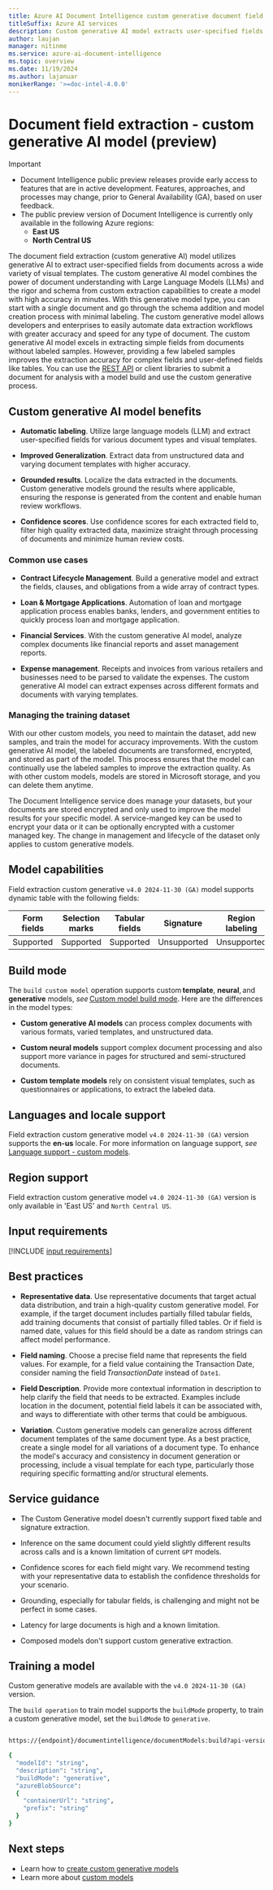 ```yaml
---
title: Azure AI Document Intelligence custom generative document field extraction
titleSuffix: Azure AI services
description: Custom generative AI model extracts user-specified fields from documents across a wide variety of visual templates.
author: laujan
manager: nitinme
ms.service: azure-ai-document-intelligence
ms.topic: overview
ms.date: 11/19/2024
ms.author: lajanuar
monikerRange: '>=doc-intel-4.0.0'
---
```


# Document field extraction - custom generative AI model (preview)

> [!IMPORTANT]
>
> * Document Intelligence public preview releases provide early access to features that are in active development. Features, approaches, and processes may change, prior to General Availability (GA), based on user feedback.
> * The public preview version of Document Intelligence is currently only available in the following Azure regions:
>   * **East US**
>   * **North Central US**

The document field extraction (custom generative AI) model utilizes generative AI to extract user-specified fields from documents across a wide variety of visual templates. The custom generative AI model combines the power of document understanding with Large Language Models (LLMs) and the rigor and schema from custom extraction capabilities to create a model with high accuracy in minutes. With this generative model type, you can start with a single document and go through the schema addition and model creation process with minimal labeling. The custom generative model allows developers and enterprises to easily automate data extraction workflows with greater accuracy and speed for any type of document. The custom generative AI model excels in extracting simple fields from documents without labeled samples. However, providing a few labeled samples improves the extraction accuracy for complex fields and user-defined fields like tables. You can use the [REST API](/rest/api/aiservices/operation-groups?view=rest-aiservices-2024-07-31-preview&preserve-view=true) or client libraries to submit a document for analysis with a model build and use the custom generative process.

## Custom generative AI model benefits

* **Automatic labeling**. Utilize large language models (LLM) and extract user-specified fields for various document types and visual templates.

* **Improved Generalization**. Extract data from unstructured data and varying document templates with higher accuracy.

* **Grounded results**. Localize the data extracted in the documents. Custom generative models ground the results where applicable, ensuring the response is generated from the content and enable human review workflows.

* **Confidence scores**. Use confidence scores for each extracted field to, filter high quality extracted data, maximize straight through processing of documents and minimize human review costs.

### Common use cases

* **Contract Lifecycle Management**. Build a generative model and extract the fields, clauses, and obligations from a wide array of contract types.

* **Loan & Mortgage Applications**. Automation of loan and mortgage application process enables banks, lenders, and government entities to quickly process loan and mortgage application.

* **Financial Services**. With the custom generative AI model, analyze complex documents like financial reports and asset management reports.

* **Expense management**. Receipts and invoices from various retailers and businesses need to be parsed to validate the expenses. The custom generative AI model can extract expenses across different formats and documents with varying templates.

### Managing the training dataset

With our other custom models, you need to maintain the dataset, add new samples, and train the model for accuracy improvements. With the custom generative AI model, the labeled documents are transformed, encrypted, and stored as part of the model. This process ensures that the model can continually use the labeled samples to improve the extraction quality. As with other custom models, models are stored in Microsoft storage, and you can delete them anytime.

The Document Intelligence service does manage your datasets, but your documents are stored encrypted and only used to improve the model results for your specific model. A service-manged key can be used to encrypt your data or it can be optionally encrypted with a customer managed key. The change in management and lifecycle of the dataset only applies to custom generative models.

## Model capabilities  

Field extraction custom generative `v4.0 2024-11-30 (GA)` model supports dynamic table with the following fields:

| Form fields | Selection marks | Tabular fields | Signature | Region labeling | Overlapping fields |
|:--:|:--:|:--:|:--:|:--:|:--:|
|Supported| Supported |Supported| Unsupported |Unsupported |Supported|

## Build mode  

The `build custom model` operation supports custom **template**, **neural**, and **generative** models, _see_ [Custom model build mode](../train/custom-model.md#build-mode). Here are the differences in the model types:

* **Custom generative AI models** can process complex documents with various formats, varied templates, and unstructured data.

* **Custom neural models** support complex document processing and also support more variance in pages for structured and semi-structured documents.

* **Custom template models** rely on consistent visual templates, such as questionnaires or applications, to extract the labeled data.

## Languages and locale support

Field extraction custom generative model `v4.0 2024-11-30 (GA)` version supports the **en-us** locale. For more information on language support, _see_ [Language support - custom models](../language-support/custom.md).

## Region support

Field extraction custom generative model `v4.0 2024-11-30 (GA)` version is only available in 'East US' and `North Central US`.  

## Input requirements

[!INCLUDE [input requirements](../includes/input-requirements.md)]

## Best practices  

* **Representative data**. Use representative documents that target actual data distribution, and train a high-quality custom generative model. For example, if the target document includes partially filled tabular fields, add training documents that consist of partially filled tables. Or if field is named date, values for this field should be a date as random strings can affect model performance.

* **Field naming**. Choose a precise field name that represents the field values. For example, for a field value containing the Transaction Date, consider naming the field _TransactionDate_ instead of `Date1`.

* **Field Description**. Provide more contextual information in description to help clarify the field that needs to be extracted. Examples include location in the document, potential field labels it can be associated with, and ways to differentiate with other terms that could be ambiguous.

* **Variation**. Custom generative models can generalize across different document templates of the same document type. As a best practice, create a single model for all variations of a document type. To enhance the model's accuracy and consistency in document generation or processing, include a visual template for each type, particularly those requiring specific formatting and/or structural elements.

## Service guidance

* The Custom Generative model doesn't currently support fixed table and signature extraction.

* Inference on the same document could yield slightly different results across calls and is a known limitation of current `GPT` models.

* Confidence scores for each field might vary. We recommend testing with your representative data to establish the confidence thresholds for your scenario.

* Grounding, especially for tabular fields, is challenging and might not be perfect in some cases.

* Latency for large documents is high and a known limitation.

* Composed models don't support custom generative extraction.

## Training a model  

Custom generative models are available with the `v4.0 2024-11-30 (GA)` version.

The `build operation` to train model supports the `buildMode` property, to train a custom generative model, set the `buildMode` to `generative`.

```bash

https://{endpoint}/documentintelligence/documentModels:build?api-version=2024-07-31-preview

{
  "modelId": "string",
  "description": "string",
  "buildMode": "generative",
  "azureBlobSource":
  {
    "containerUrl": "string",
    "prefix": "string"
  }
}

```

## Next steps

* Learn how to [create custom generative models](../how-to-guides/build-train-custom-generative-model.md)
* Learn more about [custom models](../train/custom-model.md)
